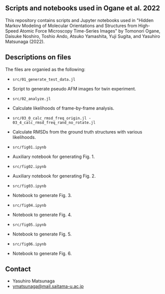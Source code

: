 ## Scripts and notebooks used in Ogane et al. 2022

This repository contains scripts and Jupyter notebooks used in "Hidden Markov Modeling of Molecular Orientations and Structures from High-Speed Atomic Force Microscopy Time-Series Images" by Tomonori Ogane, Daisuke Noshiro, Toshio Ando, Atsuko Yamashita, Yuji Sugita, and Yasuhiro Matsunaga (2022).

## Descriptions on files

The files are organied as the following:

- `src/01_generate_test_data.jl` 

 - Script to generate pseudo AFM images for twin experiment. 
 
- `src/02_analyze.jl` 

 - Calculate likelihoods of frame-by-frame analysis.
 
- `src/03_0_calc_rmsd_freq_origin.jl - 03_4_calc_rmsd_freq_rand_no_rotate.jl` 

 - Calculate RMSDs from the ground truth structures with various likelihoods.
 
- `src/fig01.ipynb` 

 - Auxiliary notebook for generating Fig. 1.
 
- `src/fig02.ipynb` 

 - Auxiliary notebook for generating Fig. 2.
 
- `src/fig03.ipynb` 

 - Notebook to generate Fig. 3.
 
- `src/fig04.ipynb` 

 - Notebook to generate Fig. 4.
 
- `src/fig05.ipynb` 

 - Notebook to generate Fig. 5.
 
- `src/fig06.ipynb` 

 - Notebook to generate Fig. 6.
 
## Contact

- Yasuhiro Matsunaga
- ymatsunaga@mail.saitama-u.ac.jp


